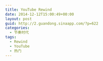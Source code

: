 ```yaml
---
title: YouTube Rewind
date: 2014-12-12T15:00:49+00:00
layout: post
guid: http://2.guandong.sinaapp.com/?p=622
categories:
  - 节奏时代
tags:
  - Rewind
  - YouTube
  - 热门
---
```

